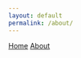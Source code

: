 ```yaml
---
layout: default
permalink: /about/
---
```


<nav>
  <a href="/">Home</a>
  <a href="/about.html">About</a>
</nav>
